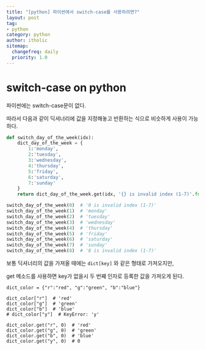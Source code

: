 ```yaml
---
title: "[python] 파이썬에서 switch-case를 사용하려면?"
layout: post
tag:
- python
category: python
author: itholic
sitemap:
  changefreq: daily
  priority: 1.0
---
```


# switch-case on python

파이썬에는 switch-case문이 없다.

따라서 다음과 같이 딕셔너리에 값을 지정해놓고 반환하는 식으로 비슷하게 사용이 가능하다.

```python
def switch_day_of_the_week(idx):
    dict_day_of_the_week = {
        1:'monday',
        2:'tuesday',
        3:'wednesday',
        4:'thursday',
        5:'friday',
        6:'saturday',
        7:'sunday'
    }
    return dict_day_of_the_week.get(idx, '{} is invalid index (1-7)'.format(idx))

switch_day_of_the_week(0)  # '0 is invalid index (1-7)'
switch_day_of_the_week(1)  # 'monday'
switch_day_of_the_week(2)  # 'tuesday'
switch_day_of_the_week(3)  # 'wednesday'
switch_day_of_the_week(4)  # 'thursday'
switch_day_of_the_week(5)  # 'friday'
switch_day_of_the_week(6)  # 'saturday'
switch_day_of_the_week(7)  # 'sunday'
switch_day_of_the_week(8)  # '8 is invalid index (1-7)'
```

보통 딕셔너리의 값을 가져올 때에는 `dict[key]` 와 같은 형태로 가져오지만,

get 메소드를 사용하면 key가 없을시 두 번쨰 인자로 등록한 값을 가져오게 된다.

```
dict_color = {"r":"red", "g":"green", "b":"blue"}

dict_color["r"]  # 'red'
dict_color["g"]  # 'green'
dict_color["b"]  # 'blue'
# dict_color["y"]  # KeyError: 'y' 

dict_color.get("r", 0)  # 'red'
dict_color.get("g", 0)  # 'green'
dict_color.get("b", 0)  # 'blue'
dict_color.get("y", 0)  # 0
```
